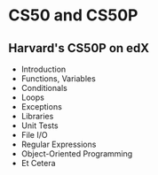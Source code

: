# CS50 and CS50P
## Harvard's CS50P on edX
* Introduction
* Functions, Variables
* Conditionals
* Loops
* Exceptions
* Libraries
* Unit Tests
* File I/O
* Regular Expressions
* Object-Oriented Programming
* Et Cetera
